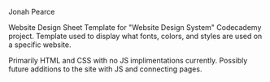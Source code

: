 Jonah Pearce

Website Design Sheet Template for "Website Design System" Codecademy project.
Template used to display what fonts, colors, and styles are used on a specific website.

Primarily HTML and CSS with no JS implimentations currently. Possibly future additions to the site with JS and connecting pages.

